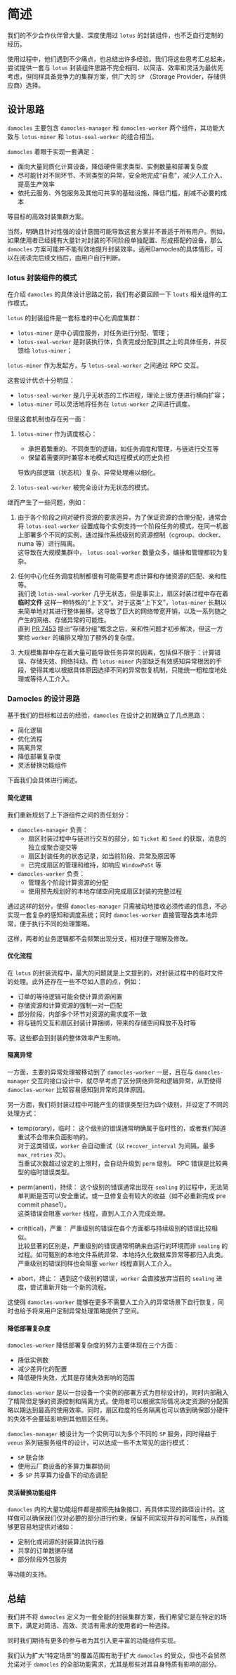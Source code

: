 # 简述

我们的不少合作伙伴曾大量、深度使用过 `lotus` 的封装组件，也不乏自行定制的经历。

使用过程中，他们遇到不少痛点，也总结出许多经验。我们将这些思考汇总起来，尝试提供一套与 `lotus` 封装组件思路不完全相同、以简洁、效率和灵活为最优先考虑，但同样具备竞争力的集群方案，供广大的 `SP` （Storage Provider，存储供应商）选择。



## 设计思路

`damocles` 主要包含 `damocles-manager` 和 `damocles-worker` 两个组件，其功能大致与 `lotus-miner` 和 `lotus-seal-worker` 的组合相当。



`damocles` 着眼于实现一套满足：

- 面向大量同质化计算设备，降低硬件需求类型、实例数量和部署复杂度
- 尽可能针对不同环节、不同类型的异常，安全地完成“自愈”，减少人工介入、提高生产效率
- 依托云服务、外包服务及其他可共享的基础设施，降低门槛，削减不必要的成本

等目标的高效封装集群方案。



当然，明确且针对性强的设计意图可能导致这套方案并不普适于所有用户。例如，如果使用者已经拥有大量针对封装的不同阶段单独配置、形成搭配的设备，那么 `damocles` 方案可能并不能有效地提升封装效率。适用Damocles的具体情形，可以在阅读完后续文档后，由用户自行判断。



### lotus 封装组件的模式

在介绍 `damocles` 的具体设计思路之前，我们有必要回顾一下 `louts` 相关组件的工作模式。

`lotus` 的封装组件是一套标准的中心化调度集群：

- `lotus-miner` 是中心调度服务，对任务进行分配、管理；
- `lotus-seal-worker` 是封装执行体，负责完成分配到其之上的具体任务，并反馈给 `lotus-miner`；

`lotus-miner` 作为发起方，与 `lotus-seal-worker` 之间通过 RPC 交互。



这套设计优点十分明显：

- `lotus-seal-worker` 是几乎无状态的工作进程，理论上很方便进行横向扩容；
- `lotus-miner` 可以灵活地将任务在 `lotus-worker` 之间进行调度。



但是这套机制也存在另一面：

1. `lotus-miner` 作为调度核心：

   - 承担着繁重的、不同类型的逻辑，如任务调度和管理，与链进行交互等
   - 保留着需要同时兼容本地模式和远程模式的历史负担

   导致内部逻辑（状态机）复杂、异常处理难以细化。

2. `lotus-seal-worker` 被完全设计为无状态的模式。



继而产生了一些问题，例如：

1. 由于各个阶段之间对硬件资源的要求迥异，为了保证资源的合理分配，通常会将 `lotus-seal-worker` 设置成每个实例支持一个阶段任务的模式，在同一机器上部署多个不同的实例，通过操作系统级别的资源控制（cgroup、docker、numa 等）进行隔离。  
这导致在大规模集群中， `lotus-seal-worker` 数量众多，编排和管理都较为复杂。

2. 任何中心化任务调度机制都很有可能需要考虑计算和存储资源的匹配、亲和性等。  
我们说 `lotus-seal-worker` 几乎无状态，但是事实上，扇区封装过程中存在着 **临时文件** 这样一种特殊的“上下文”。对于这类“上下文”，`lotus-miner` 长期以来简单地对其进行整体搬移。这导致了巨大的网络带宽开销，以及一系列随之产生的网络、存储异常的可能性。  
直到 [PR 7453](https://github.com/filecoin-project/lotus/pull/7453) 提出“存储分组”概念之后，亲和性问题才初步解决，但这一方案给 `worker` 的编排又增加了额外的复杂度。

3. 大规模集群中存在着大量可能导致任务异常的因素，包括但不限于：计算错误、存储失效、网络抖动。而 `lotus-miner` 内部缺乏有效感知异常根因的手段，使得其难以根据具体原因选择不同的异常恢复机制，只能统一粗粒度地处理或等待人工介入。



### Damocles 的设计思路

基于我们的目标和过去的经验，`damocles` 在设计之初就确立了几点思路：

- 简化逻辑
- 优化流程
- 隔离异常
- 降低部署复杂度
- 灵活替换功能组件



下面我们会具体进行阐述。



#### 简化逻辑

我们重新规划了上下游组件之间的责任划分：

- `damocles-manager` 负责：
  - 扇区封装过程中与链进行交互的部分，如 `Ticket` 和 `Seed` 的获取，消息的独立或聚合提交等
  - 扇区封装任务的状态记录，如当前阶段、异常及原因等
  - 已完成扇区的管理和维持，如响应 `WindowPoSt` 等
- `damocles-worker` 负责：
  - 管理各个阶段计算资源的分配
  - 使用预先规划好的本地存储空间完成扇区封装的完整过程



通过这样的划分，使得 `damocles-manager` 只需被动地接收必须传递的信息，不必实现一套复杂的感知和调度系统；同时 `damocles-worker` 直接管理各类本地异常，便于执行不同的处理策略。

这样，两者的业务逻辑都不会频繁出现分支，相对便于理解及修改。



#### 优化流程

在 `lotus` 的封装流程中，最大的问题就是上文提到的，对封装过程中的临时文件的处理。此外还存在一些不尽如人意的点，例如：

- 订单的等待逻辑可能会使计算资源闲置
- 存储资源和计算资源的强制一对一匹配
- 部分阶段，内部多个环节对资源的需求度不一致
- 将与链的交互和扇区封装计算捆绑，带来的存储空间释放不及时等

等。这些都会到封装的整体效率产生影响。



#### 隔离异常

一方面，主要的异常处理被移动到了 `damocles-worker` 一层，且在与 `damocles-manager` 交互的接口设计中，就尽早考虑了区分网络异常和逻辑异常，从而使得 `damocles-worker` 比较容易感知到异常的具体原因。

另一方面，我们将封装过程中可能产生的错误类型归为四个级别，并设定了不同的处理方式：

- temp(orary)，临时：
  这个级别的错误通常明确属于临时性的，或者我们知道重试不会带来负面影响的。  
  对于这类错误，`worker` 会自动重试（以 `recover_interval` 为间隔，最多 `max_retries` 次）。  
  当重试次数超过设定的上限时，会自动升级到 `perm` 级别。
  RPC 错误是比较典型的临时错误类型。

- perm(anent)，持续：
  这个级别的错误通常出现在 `sealing` 的过程中，无法简单判断是否可以安全重试，或一旦修复会有较大的收益（如不必重新完成 pre commit phase1）。  
  这类错误会阻塞 `worker` 线程，直到人工介入完成处理。

- crit(tical)，严重：
  严重级别的错误在各个方面都与持续级别的错误比较相似。  
  比较显著的区别是，严重级别的错误通常明确来自运行的环境而非 `sealing` 的过程。如可甄别的本地文件系统异常、本地持久化数据库异常等都归入此类。  
  严重级别的错误同样也会阻塞 `worker` 线程直到人工介入。


- abort，终止：
  遇到这个级别的错误，`worker` 会直接放弃当前的 `sealing` 进度，尝试重新开始一个新的流程。



这使得 `damocles-worker` 能够在更多不需要人工介入的异常场景下自行恢复，同时也给予将来用户定制异常处理策略提供了空间。



#### 降低部署复杂度

`damocles-worker` 降低部署复杂度的努力主要体现在三个方面：

- 降低实例数
- 减少差异化的配置
- 降低硬件失效，尤其是存储失效影响的范围



`damocles-worker` 是以一台设备一个实例的部署方式为目标设计的，同时内部融入了精简但足够的资源控制和隔离方式。使用者可以根据实际情况决定资源的分配策略以期达到最高的使用效率。同时，扇区粒度的任务隔离也可以做到确保部分硬件的失效不会蔓延影响到其他扇区任务。



`damocles-manager` 被设计为一个实例可以为多个不同的 `SP` 服务，同时得益于 `venus` 系列链服务组件的设计，可以达成一些不太常见的运行模式：

- `SP` 联合体
- 使用云厂商设备的多算力集群协同
- 多 `SP` 共享算力设备下的动态调配



#### 灵活替换功能组件

`damocles` 内的大量功能组件都是按照先抽象接口，再具体实现的路径设计的。这样做可以确保我们仅对必要的部分进行约束，保留不同实现并存的可能性，从而能够更容易地提供对诸如：

- 定制化或闭源的封装算法执行器
- 共享的订单数据存储
- 部分阶段外包服务

等功能的支持。





## 总结

我们并不将 `damocles` 定义为一套全能的封装集群方案，我们希望它是在特定的场景下，满足对简洁、高效、灵活有需求的使用者的一种选择。

同时我们期待有更多的参与者为其引入更丰富的功能组件实现。

我们认为扩大“特定场景”的覆盖范围有助于扩大 `damocles` 的受众，但也不会贸然允诺对于 `damocles` 的全部功能需求，尤其是那些对其自身特质有影响的部分。


